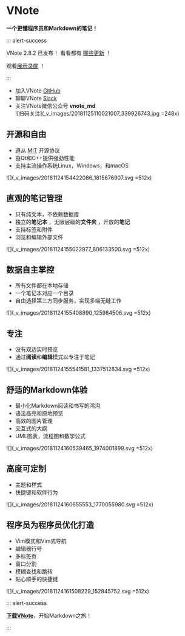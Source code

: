 # VNote
**一个更懂程序员和Markdown的笔记！**

::: alert-success

VNote 2.8.2 已发布！ 看看都有 [哪些更新](https://github.com/tamlok/vnote/releases) ！

观看[展示录屏](https://www.bilibili.com/video/av77455284) ！

:::

- 加入VNote [GitHub](https://github.com/tamlok/vnote)
- 聊聊VNote [Slack](https://join.slack.com/t/vnote/shared_invite/enQtNDg2MzY0NDg3NzI4LTVhMzBlOTY0YzVhMmQyMTFmZDdhY2M3MDQxYTBjOTA2Y2IxOGRiZjg2NzdhMjkzYmUyY2VkMWJlZTNhMTQyODU)
- 关注VNote微信公众号 **vnote_md**  
![扫码关注](_v_images/20181125110021007_339926743.jpg =248x)

## 开源和自由
- 遵从 [MIT](http://opensource.org/licenses/MIT) 开源协议
- 由Qt和C++提供强劲性能
- 支持主流操作系统Linux，Windows，和macOS

![](_v_images/20181124154422086_1815676907.svg =512x)

## 直观的笔记管理
- 只有纯文本，不依赖数据库
- 独立的**笔记本** ，无限层级的**文件夹** ，开放的**笔记**
- 支持标签和附件
- 浏览和编辑外部文件

![](_v_images/20181124155022977_806133500.svg =512x)

## 数据自主掌控
- 所有文件都在本地存储
- 一个笔记本对应一个目录
- 自由选择第三方同步服务，实现多端无缝工作

![](_v_images/20181124155408890_125984506.svg =512x)

## 专注
- 没有双边实时预览
- 通过**阅读**和**编辑**模式以专注于笔记

![](_v_images/20181124155541581_1337512834.svg =512x)

## 舒适的Markdown体验
- 最小化Markdown阅读和书写的鸿沟
- 语法高亮和原地预览
- 高效的图片管理
- 交互式的大纲
- UML图表，流程图和数学公式

![](_v_images/20181124160539465_1974001899.svg =512x)

## 高度可定制
- 主题和样式
- 快捷键和软件行为

![](_v_images/20181124160655553_1770055980.svg =512x)

## 程序员为程序员优化打造
- Vim模式和Vim式导航
- 编辑器行号
- 多标签页
- 窗口分割
- 模糊查找和跳转
- 贴心顺手的快捷键

![](_v_images/20181124161508229_152845752.svg =512x)

::: alert-success

[**下载VNote**](downloads.md)，开始Markdown之旅！

:::
